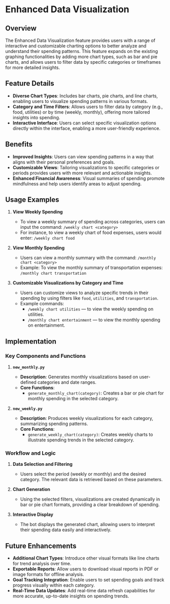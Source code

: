# Enhanced Data Visualization

## Overview
The Enhanced Data Visualization feature provides users with a range of interactive and customizable charting options to better analyze and understand their spending patterns. This feature expands on the existing graphing functionalities by adding more chart types, such as bar and pie charts, and allows users to filter data by specific categories or timeframes for more detailed insights.

## Feature Details
- **Diverse Chart Types**: Includes bar charts, pie charts, and line charts, enabling users to visualize spending patterns in various formats.
- **Category and Time Filters**: Allows users to filter data by category (e.g., food, utilities) or by time (weekly, monthly), offering more tailored insights into spending.
- **Interactive Interface**: Users can select specific visualization options directly within the interface, enabling a more user-friendly experience.

## Benefits
- **Improved Insights**: Users can view spending patterns in a way that aligns with their personal preferences and goals.
- **Customizable Views**: Tailoring visualizations to specific categories or periods provides users with more relevant and actionable insights.
- **Enhanced Financial Awareness**: Visual summaries of spending promote mindfulness and help users identify areas to adjust spending.

## Usage Examples

1. **View Weekly Spending**  
   - To view a weekly summary of spending across categories, users can input the command: `/weekly chart <category>`
   - For instance, to view a weekly chart of food expenses, users would enter: `/weekly chart food`

2. **View Monthly Spending**  
   - Users can view a monthly summary with the command: `/monthly chart <category>`
   - Example: To view the monthly summary of transportation expenses: `/monthly chart transportation`

3. **Customizable Visualizations by Category and Time**  
   - Users can customize views to analyze specific trends in their spending by using filters like `food`, `utilities`, and `transportation`.
   - Example commands:
     - `/weekly chart utilities` — to view the weekly spending on utilities.
     - `/monthly chart entertainment` — to view the monthly spending on entertainment.

## Implementation

### Key Components and Functions

1. **`new_monthly.py`**  
   - **Description**: Generates monthly visualizations based on user-defined categories and date ranges.
   - **Core Functions**:
     - `generate_monthly_chart(category)`: Creates a bar or pie chart for monthly spending in the selected category.

2. **`new_weekly.py`**  
   - **Description**: Produces weekly visualizations for each category, summarizing spending patterns.
   - **Core Functions**:
     - `generate_weekly_chart(category)`: Creates weekly charts to illustrate spending trends in the selected category.

### Workflow and Logic
1. **Data Selection and Filtering**  
   - Users select the period (weekly or monthly) and the desired category. The relevant data is retrieved based on these parameters.

2. **Chart Generation**  
   - Using the selected filters, visualizations are created dynamically in bar or pie chart formats, providing a clear breakdown of spending.

3. **Interactive Display**  
   - The bot displays the generated chart, allowing users to interpret their spending data easily and interactively.

## Future Enhancements
- **Additional Chart Types**: Introduce other visual formats like line charts for trend analysis over time.
- **Exportable Reports**: Allow users to download visual reports in PDF or image formats for offline analysis.
- **Goal Tracking Integration**: Enable users to set spending goals and track progress visually within each category.
- **Real-Time Data Updates**: Add real-time data refresh capabilities for more accurate, up-to-date insights on spending trends.
